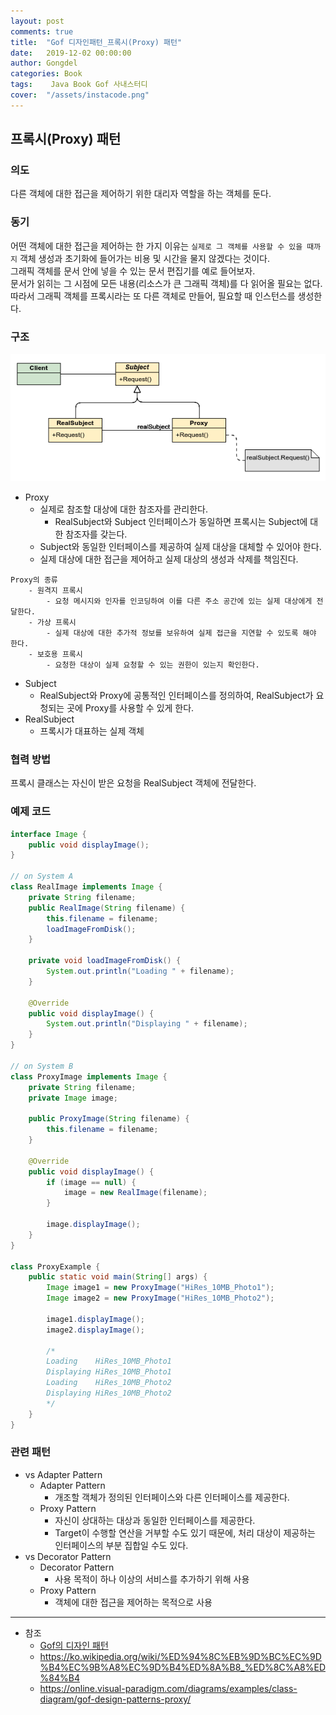 ```yaml
---
layout: post
comments: true
title:  "Gof 디자인패턴_프록시(Proxy) 패턴"
date:   2019-12-02 00:00:00
author: Gongdel
categories: Book
tags:	 Java Book Gof 사내스터디
cover:  "/assets/instacode.png"
---
```

## 프록시(Proxy) 패턴
### 의도
다른 객체에 대한 접근을 제어하기 위한 대리자 역할을 하는 객체를 둔다.  
### 동기
어떤 객체에 대한 접근을 제어하는 한 가지 이유는 `실제로 그 객체를 사용할 수 있을 때까지` 객체 생성과 초기화에 들어가는 비용 및 시간을 물지 않겠다는 것이다.  
그래픽 객체를 문서 안에 넣을 수 있는 문서 편집기를 예로 들어보자.  
문서가 읽히는 그 시점에 모든 내용(리소스가 큰 그래픽 객체)를 다 읽어올 필요는 없다.  
따라서 그래픽 객체를 프록시라는 또 다른 객체로 만들어, 필요할 때 인스턴스를 생성한다.  

### 구조
![alt](/assets/gof/images/gof-design-patterns-proxy.png)

+ Proxy
	- 실제로 참조할 대상에 대한 참조자를 관리한다.
		- RealSubject와 Subject 인터페이스가 동일하면 프록시는 Subject에 대한 참조자를 갖는다.
	- Subject와 동일한 인터페이스를 제공하여 실제 대상을 대체할 수 있어야 한다.
	- 실제 대상에 대한 접근을 제어하고 실제 대상의 생성과 삭제를 책임진다.  
	
~~~
Proxy의 종류
	- 원격지 프록시
		- 요청 메시지와 인자를 인코딩하여 이를 다른 주소 공간에 있는 실제 대상에게 전달한다.
	- 가상 프록시
		- 실제 대상에 대한 추가적 정보를 보유하여 실제 접근을 지연할 수 있도록 해야 한다.  
	- 보호용 프록시
		- 요청한 대상이 실제 요청할 수 있는 권한이 있는지 확인한다.
~~~
+ Subject
	- RealSubject와 Proxy에 공통적인 인터페이스를 정의하여, RealSubject가 요청되는 곳에 Proxy를 사용할 수 있게 한다.  
+ RealSubject
	- 프록시가 대표하는 실제 객체

### 협력 방법
프록시 클래스는 자신이 받은 요청을 RealSubject 객체에 전달한다.  

### 예제 코드
~~~java
interface Image {
	public void displayImage();
}

// on System A
class RealImage implements Image {
	private String filename;
	public RealImage(String filename) {
		this.filename = filename;
		loadImageFromDisk();
	}
	
	private void loadImageFromDisk() {
		System.out.println("Loading " + filename);
	}
	
	@Override
	public void displayImage() {
		System.out.println("Displaying " + filename);
	}
}

// on System B
class ProxyImage implements Image {
	private String filename;
	private Image image;
	
	public ProxyImage(String filename) {
		this.filename = filename;
	}
	
	@Override
	public void displayImage() {
		if (image == null) {
			image = new RealImage(filename);
		}
		
		image.displayImage();
	}
}

class ProxyExample {
	public static void main(String[] args) {
		Image image1 = new ProxyImage("HiRes_10MB_Photo1");
		Image image2 = new ProxyImage("HiRes_10MB_Photo2");

		image1.displayImage();
		image2.displayImage();
		
		/*
		Loading    HiRes_10MB_Photo1
		Displaying HiRes_10MB_Photo1
		Loading    HiRes_10MB_Photo2
		Displaying HiRes_10MB_Photo2
		*/
	}
}

~~~

### 관련 패턴
+ vs Adapter Pattern
	- Adapter Pattern
		- 개조할 객체가 정의된 인터페이스와 다른 인터페이스를 제공한다.
	- Proxy Pattern
		- 자신이 상대하는 대상과 동일한 인터페이스를 제공한다.
		- Target이 수행할 연산을 거부할 수도 있기 때문에, 처리 대상이 제공하는 인터페이스의 부분 집합일 수도 있다.
+ vs Decorator Pattern 
	- Decorator Pattern
		- 사용 목적이 하나 이상의 서비스를 추가하기 위해 사용
	- Proxy Pattern
		- 객체에 대한 접근을 제어하는 목적으로 사용
---
- 참조
	+ [Gof의 디자인 패턴](https://www.google.com/search?newwindow=1&sxsrf=ACYBGNTM3TLPpNtM8XVERiP7AyPyLDi3sQ%3A1572758465286&ei=wWO-XfOOEcTGmAWs26i4Cw&q=gof%EC%9D%98+%EB%94%94%EC%9E%90%EC%9D%B8%ED%8C%A8%ED%84%B4&oq=gof&gs_l=psy-ab.1.1.35i39l2j0i67j0j0i131l4j0j0i131.1801221.1802149..1803884...0.1..0.188.465.0j3......0....1..gws-wiz.......0i71.wMtI5vf-WEU)	
	+ <https://ko.wikipedia.org/wiki/%ED%94%8C%EB%9D%BC%EC%9D%B4%EC%9B%A8%EC%9D%B4%ED%8A%B8_%ED%8C%A8%ED%84%B4>
	+ <https://online.visual-paradigm.com/diagrams/examples/class-diagram/gof-design-patterns-proxy/>
